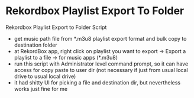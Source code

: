 # Rekordbox Playlist Export To Folder
Rekordbox Playlist Export to Folder Script

- get music path file from *.m3u8 playlist export format and bulk copy to destination folder
- at RekordBox app, right click on playlist you want to export -> Export a playlist to a file -> for music apps (*.m3u8)
- run this script with Administrator level command prompt, so it can have access for copy paste to user dir (not necessary if just from usual local drive to usual local drive)
- it had shitty UI for picking a file and destination dir, but nevertheless works just fine for me
